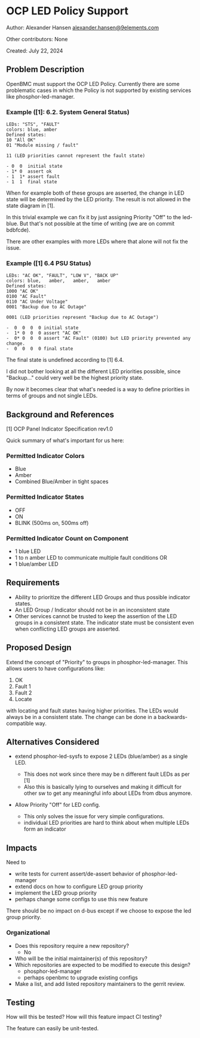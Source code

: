 # OCP LED Policy Support

Author: Alexander Hansen
[alexander.hansen@9elements.com](mailto:alexander.hansen@9elements.com)

Other contributors: None

Created: July 22, 2024

## Problem Description

OpenBMC must support the OCP LED Policy. Currently there are some problematic
cases in which the Policy is not supported by existing services like
phosphor-led-manager.

### Example ([1]: 6.2. System General Status)

```
LEDs: "STS", "FAULT"
colors: blue, amber
Defined states:
10 "All OK"
01 "Module missing / fault"

11 (LED priorities cannot represent the fault state)

- 0  0  initial state
- 1* 0  assert ok
- 1  1* assert fault
- 1  1  final state
```

When for example both of these groups are asserted, the change in LED state will
be determined by the LED priority. The result is not allowed in the state
diagram in [1].

In this trivial example we can fix it by just assigning Priority "Off" to the
led-blue. But that's not possible at the time of writing (we are on commit
bdbfcde).

There are other examples with more LEDs where that alone will not fix the issue.

### Example ([1] 6.4 PSU Status)

```
LEDs: "AC OK", "FAULT", "LOW V", "BACK UP"
colors: blue,   amber,   amber,   amber
Defined states:
1000 "AC OK"
0100 "AC Fault"
0110 "AC Under Voltage"
0001 "Backup due to AC Outage"

0001 (LED priorities represent "Backup due to AC Outage")

-  0  0  0  0 initial state
-  1* 0  0  0 assert "AC OK"
-  0* 0  0  0 assert "AC Fault" (0100) but LED priority prevented any change.
-  0  0  0  0 final state
```

The final state is undefined according to [1] 6.4.

I did not bother looking at all the different LED priorities possible, since
"Backup..." could very well be the highest priority state.

By now it becomes clear that what's needed is a way to define priorities in
terms of groups and not single LEDs.

## Background and References

[1] OCP Panel Indicator Specification rev1.0

Quick summary of what's important for us here:

### Permitted Indicator Colors

- Blue
- Amber
- Combined Blue/Amber in tight spaces

### Permitted Indicator States

- OFF
- ON
- BLINK (500ms on, 500ms off)

### Permitted Indicator Count on Component

- 1 blue LED
- 1 to n amber LED to communicate multiple fault conditions OR
- 1 blue/amber LED

## Requirements

- Ability to prioritize the different LED Groups and thus possible indicator
  states.
- An LED Group / Indicator should not be in an inconsistent state
- Other services cannot be trusted to keep the assertion of the LED groups in a
  consistent state. The indicator state must be consistent even when conflicting
  LED groups are asserted.

## Proposed Design

Extend the concept of "Priority" to groups in phosphor-led-manager. This allows
users to have configurations like:

1. OK
2. Fault 1
3. Fault 2
4. Locate

with locating and fault states having higher priorities. The LEDs would always
be in a consistent state. The change can be done in a backwards-compatible way.

## Alternatives Considered

- extend phosphor-led-sysfs to expose 2 LEDs (blue/amber) as a single LED.

  - This does not work since there may be n different fault LEDs as per [1]
  - Also this is basically lying to ourselves and making it difficult for other
    sw to get any meaningful info about LEDs from dbus anymore.

- Allow Priority "Off" for LED config.
  - This only solves the issue for very simple configurations.
  - individual LED priorities are hard to think about when multiple LEDs form an
    indicator

## Impacts

Need to

- write tests for current assert/de-assert behavior of phosphor-led-manager
- extend docs on how to configure LED group priority
- implement the LED group priority
- perhaps change some configs to use this new feature

There should be no impact on d-bus except if we choose to expose the led group
priority.

### Organizational

- Does this repository require a new repository?
  - No
- Who will be the initial maintainer(s) of this repository?
- Which repositories are expected to be modified to execute this design?
  - phosphor-led-manager
  - perhaps openbmc to upgrade existing configs
- Make a list, and add listed repository maintainers to the gerrit review.

## Testing

How will this be tested? How will this feature impact CI testing?

The feature can easily be unit-tested.
